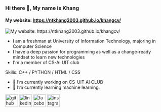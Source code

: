 ### Hi there 👋, My name is Khang
#### My website: https://ntkhang2003.github.io/khangcv/ 
![My website: https://ntkhang2003.github.io/khangcv/ ](https://img.freepik.com/free-vector/laptop-with-program-code-isometric-icon-software-development-programming-applications-dark-neon_39422-971.jpg?size=626&ext=jpg&ga=GA1.1.2031193972.1643673600)

- I am a freshman at University of Information Technology, majoring in Computer Science
- I have a deep passion for programming as well as a change-ready mindset to learn new technologies
- I'm a member of CS-AI UIT club

Skills: C++ / PYTHON / HTML / CSS

- 🔭 I’m currently working on CS-UIT AI CLUB 
- 🌱 I’m currently learning machine learning. 


[<img src='https://cdn.jsdelivr.net/npm/simple-icons@3.0.1/icons/github.svg' alt='github' height='40'>](https://github.com/https://github.com/ntkhang2003)  [<img src='https://cdn.jsdelivr.net/npm/simple-icons@3.0.1/icons/linkedin.svg' alt='linkedin' height='40'>](https://www.linkedin.com/in/https://www.linkedin.com/in/khangnguyen2003//)  [<img src='https://cdn.jsdelivr.net/npm/simple-icons@3.0.1/icons/facebook.svg' alt='facebook' height='40'>](https://www.facebook.com/https://www.facebook.com/ntkhangg/)  [<img src='https://cdn.jsdelivr.net/npm/simple-icons@3.0.1/icons/instagram.svg' alt='instagram' height='40'>](https://www.instagram.com/https://www.instagram.com/_nt.khang_//)  

